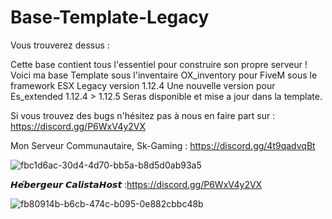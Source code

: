 # Base-Template-Legacy

Vous trouverez dessus :

Cette base contient tous l'essentiel pour construire son propre serveur !
Voici ma base Template sous l'inventaire OX_inventory pour FiveM sous le framework ESX Legacy version 1.12.4
Une nouvelle version pour Es_extended 1.12.4 > 1.12.5 Seras disponible et mise a jour dans la template.

Si vous trouvez des bugs n'hésitez pas à nous en faire part sur : https://discord.gg/P6WxV4y2VX

Mon Serveur Communautaire, Sk-Gaming : https://discord.gg/4t9qadvqBt

![fbc1d6ac-30d4-4d70-bb5a-b8d5d0ab93a5](https://github.com/user-attachments/assets/bfba9285-6a5e-43e9-abcd-5e040ddc875a)

𝙃𝙚́𝙗𝙚𝙧𝙜𝙚𝙪𝙧 𝘾𝙖𝙡𝙞𝙨𝙩𝙖𝙃𝙤𝙨𝙩 :https://discord.gg/P6WxV4y2VX

![fb80914b-b6cb-474c-b095-0e882cbbc48b](https://github.com/user-attachments/assets/dafa4679-fbfb-4fcb-b471-9ea27e4b7040)
